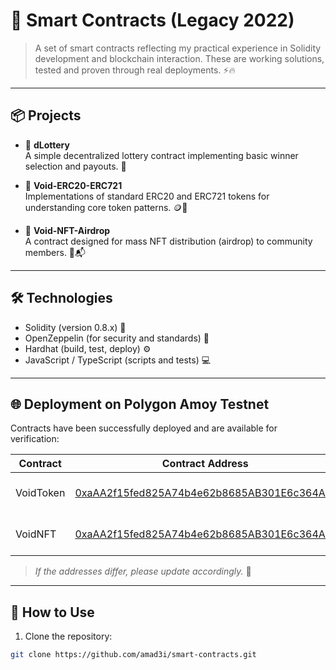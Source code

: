 # 🚀 Smart Contracts (Legacy 2022)

> A set of smart contracts reflecting my practical experience in Solidity development and blockchain interaction. These are working solutions, tested and proven through real deployments. ⚡️🔥

---

## 📦 Projects

- 🎲 **dLottery**  
  A simple decentralized lottery contract implementing basic winner selection and payouts. 🎰

- 💎 **Void-ERC20-ERC721**  
  Implementations of standard ERC20 and ERC721 tokens for understanding core token patterns. 🪙🎨

- 🎁 **Void-NFT-Airdrop**  
  A contract designed for mass NFT distribution (airdrop) to community members. 🚀📬

---

## 🛠️ Technologies

- Solidity (version 0.8.x) 📝
- OpenZeppelin (for security and standards) 🔐
- Hardhat (build, test, deploy) ⚙️
- JavaScript / TypeScript (scripts and tests) 💻

---

## 🌐 Deployment on Polygon Amoy Testnet

Contracts have been successfully deployed and are available for verification:

| Contract  | Contract Address                                                                                                              | Network              |
| --------- | ----------------------------------------------------------------------------------------------------------------------------- | -------------------- |
| VoidToken | [0xaAA2f15fed825A74b4e62b8685AB301E6c364A5f](https://amoy.polygonscan.com/address/0xaAA2f15fed825A74b4e62b8685AB301E6c364A5f) | Polygon Amoy Testnet |
| VoidNFT   | [0xaAA2f15fed825A74b4e62b8685AB301E6c364A5f](https://amoy.polygonscan.com/address/0xaAA2f15fed825A74b4e62b8685AB301E6c364A5f) | Polygon Amoy Testnet |

> _If the addresses differ, please update accordingly._ 📝

---

## 🚀 How to Use

1. Clone the repository:

```bash
git clone https://github.com/amad3i/smart-contracts.git
```
